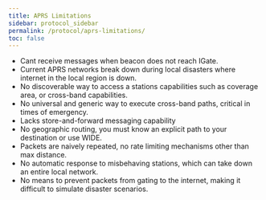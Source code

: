 ```yaml
---
title: APRS Limitations
sidebar: protocol_sidebar
permalink: /protocol/aprs-limitations/
toc: false
---
```


* Cant receive messages when beacon does not reach IGate.
* Current APRS networks break down during local disasters where internet in the local region is down.
* No discoverable way to access a stations capabilities such as coverage area, or cross-band capabilities.
* No universal and generic way to execute cross-band paths, critical in times of emergency.
* Lacks store-and-forward messaging capability
* No geographic routing, you must know an explicit path to your destination or use WIDE.
* Packets are naively repeated, no rate limiting mechanisms other than max distance.
* No automatic response to misbehaving stations, which can take down an entire local network.
* No means to prevent packets from gating to the internet, making it difficult to simulate disaster scenarios.
